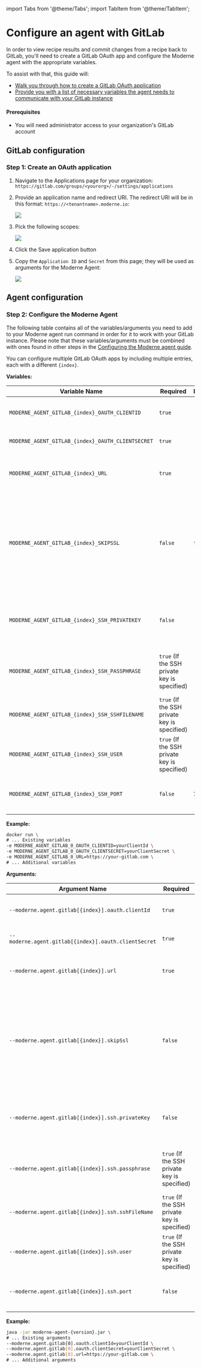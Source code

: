 import Tabs from '@theme/Tabs';
import TabItem from '@theme/TabItem';

# Configure an agent with GitLab

In order to view recipe results and commit changes from a recipe back to GitLab, you'll need to create a GitLab OAuth app and configure the Moderne agent with the appropriate variables.

To assist with that, this guide will:

* [Walk you through how to create a GitLab OAuth application](#step-1-create-an-oauth-application)
* [Provide you with a list of necessary variables the agent needs to communicate with your GitLab instance](#step-2-configure-the-moderne-agent)

#### Prerequisites

* You will need administrator access to your organization's GitLab account

## GitLab configuration

### Step 1: Create an OAuth application

1. Navigate to the Applications page for your organization: `https://gitlab.com/groups/<yourorg>/-/settings/applications`
2.  Provide an application name and redirect URI. The redirect URI will be in this format: `https://<tenantname>.moderne.io`:

    ![](./assets/gl-app-page.png)

3.  Pick the following scopes:

    ![](./assets/gl-scopes.png)

4. Click the Save application button
5.  Copy the `Application ID` and `Secret` from this page; they will be used as arguments for the Moderne Agent:

    ![](./assets/gl-secrets.png)   

## Agent configuration

### Step 2: Configure the Moderne Agent

The following table contains all of the variables/arguments you need to add to your Moderne agent run command in order for it to work with your GitLab instance. Please note that these variables/arguments must be combined with ones found in other steps in the [Configuring the Moderne agent guide](./agent-config.md).

You can configure multiple GitLab OAuth apps by including multiple entries, each with a different `{index}`.

<Tabs groupId="agent-type">
<TabItem value="oci-container" label="OCI Container">

**Variables:**

| Variable Name                                     | Required                                     | Default | Description                                                                                                                                                            |
|---------------------------------------------------|----------------------------------------------|---------|------------------------------------------------------------------------------------------------------------------------------------------------------------------------|
| `MODERNE_AGENT_GITLAB_{index}_OAUTH_CLIENTID`     | `true`                                       |         | The application id configured in GitLab.                                                                                                                               |
| `MODERNE_AGENT_GITLAB_{index}_OAUTH_CLIENTSECRET` | `true`                                       |         | The secret configured in GitLab.                                                                                                                                       |
| `MODERNE_AGENT_GITLAB_{index}_URL`                | `true`                                       |         | The fully-qualified hostname of your GitLab instance.                                                                                                                  |
| `MODERNE_AGENT_GITLAB_{index}_SKIPSSL`            | `false`                                      | `false` | Specifies whether or not to skip SSL validation for HTTP connections to this GitLab instance. This must be set to `true` if you use a self-signed SSL/TLS certificate. |
| `MODERNE_AGENT_GITLAB_{index}_SSH_PRIVATEKEY`     | `false`                                      |         | The SSH private key used to establish a SSH connection with GitLab.                                                                                                    |
| `MODERNE_AGENT_GITLAB_{index}_SSH_PASSPHRASE`     | `true` (If the SSH private key is specified) |         | The passphrase used to encrypt the SSH private key.                                                                                                                    |
| `MODERNE_AGENT_GITLAB_{index}_SSH_SSHFILENAME`    | `true` (If the SSH private key is specified) |         | The file name of the private key, which the agent will store locally.                                                                                                  |
| `MODERNE_AGENT_GITLAB_{index}_SSH_USER`           | `true` (If the SSH private key is specified) |         | The username used for SSH communication with GitLab.                                                                                                                   |
| `MODERNE_AGENT_GITLAB_{index}_SSH_PORT`           | `false`                                      | `7999`  | The port used to communicate via SSH with GitLab.                                                                                                                      |

**Example:**

```bash
docker run \
# ... Existing variables
-e MODERNE_AGENT_GITLAB_0_OAUTH_CLIENTID=yourClientId \
-e MODERNE_AGENT_GITLAB_0_OAUTH_CLIENTSECRET=yourClientSecret \
-e MODERNE_AGENT_GITLAB_0_URL=https://your-gitlab.com \
# ... Additional variables
```
</TabItem>

<TabItem value="executable-jar" label="Executable JAR">

**Arguments:**

| Argument Name                                        | Required                                     | Default | Description                                                                                                                                                            |
|------------------------------------------------------|----------------------------------------------|---------|------------------------------------------------------------------------------------------------------------------------------------------------------------------------|
| `--moderne.agent.gitlab[{index}].oauth.clientId`     | `true`                                       |         | The application id configured in GitLab.                                                                                                                               |
| `--moderne.agent.gitlab[{index}].oauth.clientSecret` | `true`                                       |         | The secret configured in GitLab.                                                                                                                                       |
| `--moderne.agent.gitlab[{index}].url`                | `true`                                       |         | The fully-qualified hostname of your GitLab instance.                                                                                                                  |
| `--moderne.agent.gitlab[{index}].skipSsl`            | `false`                                      | `false` | Specifies whether or not to skip SSL validation for HTTP connections to this GitLab instance. This must be set to `true` if you use a self-signed SSL/TLS certificate. |
| `--moderne.agent.gitlab[{index}].ssh.privateKey`     | `false`                                      |         | The SSH private key used to establish a SSH connection with GitLab.                                                                                                    |
| `--moderne.agent.gitlab[{index}].ssh.passphrase`     | `true` (If the SSH private key is specified) |         | The passphrase used to encrypt the SSH private key.                                                                                                                    |
| `--moderne.agent.gitlab[{index}].ssh.sshFileName`    | `true` (If the SSH private key is specified) |         | The file name of the private key, which the agent will store locally.                                                                                                  |
| `--moderne.agent.gitlab[{index}].ssh.user`           | `true` (If the SSH private key is specified) |         | The username used for SSH communication with GitLab.                                                                                                                   |
| `--moderne.agent.gitlab[{index}].ssh.port`           | `false`                                      | `7999`  | The port used to communicate via SSH with GitLab.                                                                                                                      |

**Example:**

```bash
java -jar moderne-agent-{version}.jar \
# ... Existing arguments
--moderne.agent.gitlab[0].oauth.clientId=yourClientId \
--moderne.agent.gitlab[0].oauth.clientSecret=yourClientSecret \
--moderne.agent.gitlab[0].url=https://your-gitlab.com \
# ... Additional arguments
```
</TabItem>
</Tabs>
